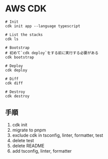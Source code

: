 # AWS CDK

```shell
# Init
cdk init app --language typescript

# List the stacks
cdk ls

# Bootstrap
# 初めて`cdk deploy`をする前に実行する必要がある
cdk bootstrap

# Deploy
cdk deploy

# Diff
cdk diff

# Destroy
cdk destroy
```

## 手順

1. cdk init
2. migrate to pnpm
3. exclude cdk in tsconfig, linter, formatter, test
4. delete test
5. delete README
6. add tsconfig, linter, formatter
